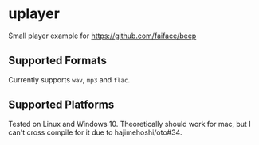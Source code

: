 # uplayer

Small player example for https://github.com/faiface/beep

## Supported Formats

Currently supports `wav`, `mp3` and `flac`.

## Supported Platforms

Tested on Linux and Windows 10. Theoretically should work for mac, but I can't cross compile
for it due to hajimehoshi/oto#34.